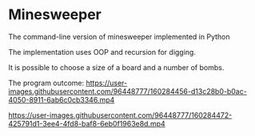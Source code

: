 # Minesweeper
The command-line version of minesweeper implemented in Python

The implementation uses OOP and recursion for digging.

It is possible to choose a size of a board and a number of bombs.

The program outcome:
https://user-images.githubusercontent.com/96448777/160284456-d13c28b0-b0ac-4050-8911-6ab6c0cb3346.mp4

https://user-images.githubusercontent.com/96448777/160284472-425791d1-3ee4-4fd8-baf8-6eb0f1963e8d.mp4

